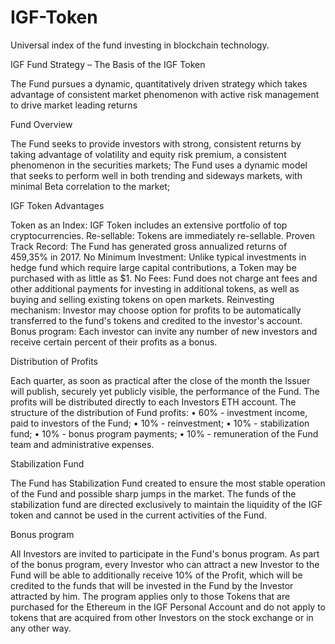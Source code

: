# IGF-Token
Universal index of the fund investing in blockchain technology.

IGF Fund Strategy – The Basis of the IGF Token

The Fund pursues a dynamic, quantitatively driven strategy which takes advantage of consistent market phenomenon with active risk management to drive market leading returns

Fund Overview

The Fund seeks to provide investors with strong, consistent returns by taking advantage of volatility and equity risk premium, a consistent phenomenon in the securities markets;
The Fund uses a dynamic model that seeks to perform well in both trending and sideways markets, with minimal Beta correlation to the market;


IGF Token Advantages

Token as an Index: IGF Token includes an extensive portfolio of top cryptocurrencies.
Re-sellable: Tokens are immediately re-sellable.
Proven Track Record: The Fund has generated gross annualized returns of 459,35% in 2017.
No Minimum Investment: Unlike typical investments in hedge fund which require large capital contributions, a Token may be purchased with as little as $1.
No Fees: Fund does not charge ant fees and other additional payments for investing in additional tokens, as well as buying and selling existing tokens on open markets.
Reinvesting mechanism: Investor may choose option for profits to be automatically transferred to the fund's tokens and credited to the investor's account.
Bonus program: Each investor can invite any number of new investors and receive certain percent of their profits as a bonus.

Distribution of Profits

Each quarter, as soon as practical after the close of the month the Issuer will publish, securely yet publicly visible, the performance of the Fund.
The profits will be distributed directly to each Investors ETH account. The structure of the distribution of Fund profits:
•	60% - investment income, paid to investors of the Fund;
•	10% - reinvestment;
•	10% - stabilization fund;
•	10% - bonus program payments;
•	10% - remuneration of the Fund team and administrative expenses.

Stabilization Fund

The Fund has Stabilization Fund created to ensure the most stable operation of the Fund and possible sharp jumps in the market. The funds of the stabilization fund are directed exclusively to maintain the liquidity of the IGF token and cannot be used in the current activities of the Fund.

Bonus program

All Investors are invited to participate in the Fund's bonus program. As part of the bonus program, every Investor who can attract a new Investor to the Fund will be able to additionally receive 10% of the Profit, which will be credited to the funds that will be invested in the Fund by the Investor attracted by him. The program applies only to those Tokens that are purchased for the Ethereum in the IGF Personal Account and do not apply to tokens that are acquired from other Investors on the stock exchange or in any other way.
